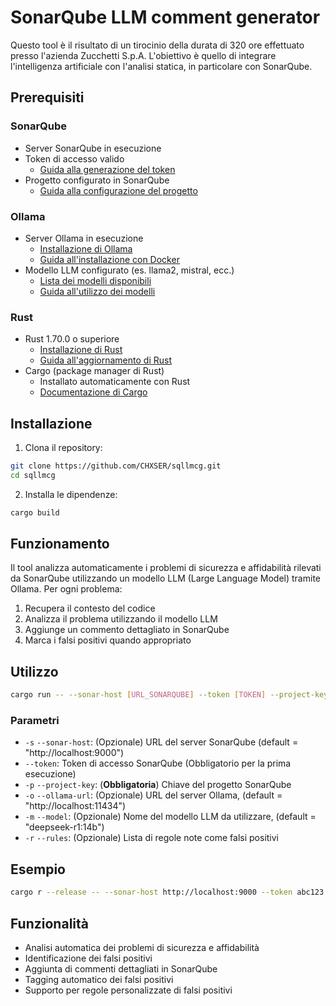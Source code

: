 # SonarQube LLM comment generator

Questo tool è il risultato di un tirocinio della durata di 320 ore effettuato presso l'azienda Zucchetti S.p.A. L'obiettivo è quello 
di integrare l'intelligenza artificiale con l'analisi statica, in particolare con SonarQube.

## Prerequisiti

### SonarQube
- Server SonarQube in esecuzione 
- Token di accesso valido
  - [Guida alla generazione del token](https://docs.sonarqube.org/latest/user-guide/user-account/generating-and-using-tokens/)
- Progetto configurato in SonarQube
  - [Guida alla configurazione del progetto](https://docs.sonarqube.org/latest/setup/configure-project-analysis/)

### Ollama
- Server Ollama in esecuzione
  - [Installazione di Ollama](https://ollama.ai/download)
  - [Guida all'installazione con Docker](https://github.com/ollama/ollama/blob/main/docs/docker.md)
- Modello LLM configurato (es. llama2, mistral, ecc.)
  - [Lista dei modelli disponibili](https://ollama.ai/library)
  - [Guida all'utilizzo dei modelli](https://github.com/ollama/ollama/blob/main/docs/import.md)

### Rust
- Rust 1.70.0 o superiore
  - [Installazione di Rust](https://www.rust-lang.org/tools/install)
  - [Guida all'aggiornamento di Rust](https://doc.rust-lang.org/book/ch01-01-installation.html#updating-rust)
- Cargo (package manager di Rust)
  - Installato automaticamente con Rust
  - [Documentazione di Cargo](https://doc.rust-lang.org/cargo/)

## Installazione

1. Clona il repository:
```bash
git clone https://github.com/CHXSER/sqllmcg.git
cd sqllmcg
```

2. Installa le dipendenze:
```bash
cargo build
```

## Funzionamento

Il tool analizza automaticamente i problemi di sicurezza e affidabilità rilevati da SonarQube utilizzando un modello LLM (Large Language Model) tramite Ollama. Per ogni problema:

1. Recupera il contesto del codice
2. Analizza il problema utilizzando il modello LLM
3. Aggiunge un commento dettagliato in SonarQube
4. Marca i falsi positivi quando appropriato

## Utilizzo

```bash
cargo run -- --sonar-host [URL_SONARQUBE] --token [TOKEN] --project-key [PROJECT_KEY] --ollama-url [URL_OLLAMA] --model [MODEL_NAME]
```

### Parametri

- `-s` `--sonar-host`: (Opzionale) URL del server SonarQube (default = "http://localhost:9000")
- `--token`: Token di accesso SonarQube (Obbligatorio per la prima esecuzione)
- `-p` `--project-key`: (**Obbligatoria**) Chiave del progetto SonarQube
- `-o` `--ollama-url`: (Opzionale) URL del server Ollama, (default = "http://localhost:11434")
- `-m` `--model`: (Opzionale) Nome del modello LLM da utilizzare, (default = "deepseek-r1:14b")
- `-r` `--rules`: (Opzionale) Lista di regole note come falsi positivi

## Esempio

```bash
cargo r --release -- --sonar-host http://localhost:9000 --token abc123 --project-key my-project --ollama-url http://localhost:11434 --model llama2
```

## Funzionalità

- Analisi automatica dei problemi di sicurezza e affidabilità
- Identificazione dei falsi positivi
- Aggiunta di commenti dettagliati in SonarQube
- Tagging automatico dei falsi positivi
- Supporto per regole personalizzate di falsi positivi



